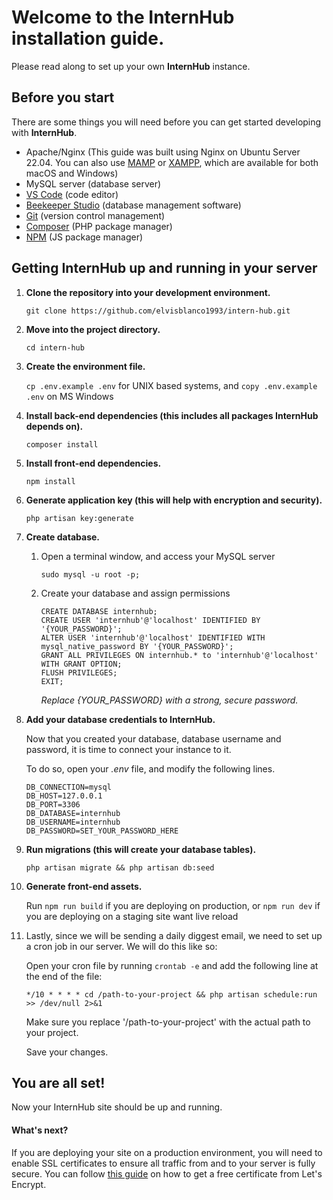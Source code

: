 # Welcome to the **InternHub** installation guide.

Please read along to set up your own **InternHub** instance.

## Before you start
There are some things you will need before you can get started developing with **InternHub**.

- Apache/Nginx (This guide was built using Nginx on Ubuntu Server 22.04. You can also use [MAMP][mamp] or [XAMPP][xampp], which are available for both macOS and Windows)
- MySQL server (database server)
- [VS Code][vscode] (code editor)
- [Beekeeper Studio][beekeeper] (database management software)
- [Git][git] (version control management)
- [Composer][composer] (PHP package manager)
- [NPM][npm] (JS package manager)

[beekeeper]: https://www.beekeeperstudio.io/get
[vscode]: https://code.visualstudio.com/Download
[git]: https://git-scm.com/downloads
[composer]: https://getcomposer.org/download/
[npm]: https://nodejs.org/en/
[mamp]: https://www.mamp.info
[xampp]: https://www.apachefriends.org/

## Getting **InternHub** up and running in your server

1. **Clone the repository into your development environment.**

    ```git clone https://github.com/elvisblanco1993/intern-hub.git```

2. **Move into the project directory.**

    ```cd intern-hub```

3. **Create the environment file.**

    ```cp .env.example .env``` for UNIX based systems, and ```copy .env.example .env``` on MS Windows

4. **Install back-end dependencies (this includes all packages InternHub depends on).**

    ```composer install```

5. **Install front-end dependencies.**

    ```npm install```

6. **Generate application key (this will help with encryption and security).**

    ```php artisan key:generate```

7. **Create database.**

    1. Open a terminal window, and access your MySQL server

        ```sudo mysql -u root -p;```

    2. Create your database and assign permissions

        ```
        CREATE DATABASE internhub;
        CREATE USER 'internhub'@'localhost' IDENTIFIED BY '{YOUR_PASSWORD}';
        ALTER USER 'internhub'@'localhost' IDENTIFIED WITH mysql_native_password BY '{YOUR_PASSWORD}';
        GRANT ALL PRIVILEGES ON internhub.* to 'internhub'@'localhost' WITH GRANT OPTION;
        FLUSH PRIVILEGES;
        EXIT;
        ```
        *Replace {YOUR_PASSWORD} with a strong, secure password.*

 8. **Add your database credentials to InternHub.**

    Now that you created your database, database username and password, it is time to connect your instance to it.

    To do so, open your *.env* file, and modify the following lines.

    ```
    DB_CONNECTION=mysql
    DB_HOST=127.0.0.1
    DB_PORT=3306
    DB_DATABASE=internhub
    DB_USERNAME=internhub
    DB_PASSWORD=SET_YOUR_PASSWORD_HERE
    ```
9. **Run migrations (this will create your database tables).**

    ```php artisan migrate && php artisan db:seed```
    
10. **Generate front-end assets.**

    Run ```npm run build``` if you are deploying on production, or ```npm run dev``` if you are deploying on a staging site want live reload

11. Lastly, since we will be sending a daily diggest email, we need to set up a cron job in our server. We will do this like so:
    
    Open your cron file by running ```crontab -e``` and add the following line at the end of the file:
    
    ```*/10 * * * * cd /path-to-your-project && php artisan schedule:run >> /dev/null 2>&1```

    Make sure you replace '/path-to-your-project' with the actual path to your project.
    
    Save your changes.

## You are all set!

Now your InternHub site should be up and running.

#### What's next?

If you are deploying your site on a production environment, you will need to enable SSL certificates to ensure all traffic from and to your server is fully secure. You can follow [this guide][letsencryptguide] on how to get a free certificate from Let's Encrypt.

[letsencryptguide]: https://www.digitalocean.com/community/tutorials/how-to-secure-nginx-with-let-s-encrypt-on-ubuntu-22-04
